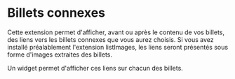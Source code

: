 # Billets connexes 

Cette extension permet d'afficher, avant ou après le contenu de vos billets, des liens vers les billets connexes que vous aurez choisis. Si vous avez installé préalablement l'extension listImages, les liens seront présentés sous forme d'images extraites des billets.

Un widget permet d'afficher ces liens sur chacun des billets.
